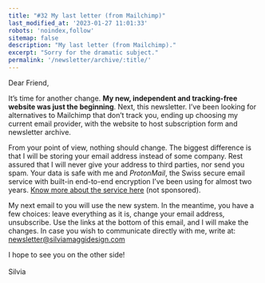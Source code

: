 ```yaml
---
title: "#32 My last letter (from Mailchimp)"
last_modified_at: '2023-01-27 11:01:33'
robots: 'noindex,follow'
sitemap: false
description: "My last letter (from Mailchimp)."
excerpt: "Sorry for the dramatic subject."
permalink: '/newsletter/archive/:title/'
---
```

Dear Friend,

It’s time for another change. **My new, independent and tracking-free website was just the beginning**. Next, this newsletter. I’ve been looking for alternatives to Mailchimp that don’t track you, ending up choosing my current email provider, with the website to host subscription form and newsletter archive.

From your point of view, nothing should change. The biggest difference is that I will be storing your email address instead of some company. Rest assured that I will never give your address to third parties, nor send you spam. Your data is safe with me and *ProtonMail*, the Swiss secure email service with built-in end-to-end encryption I’ve been using for almost two years. <a href="https://protonmail.com/" title="Visit the ProtonMail website">Know more about the service here</a> (not sponsored).

My next email to you will use the new system. In the meantime, you have a few choices: leave everything as it is, change your email address, unsubscribe. Use the links at the bottom of this email, and I will make the changes. In case you wish to communicate directly with me, write at: <a href="mailto:newsletter@silviamaggidesign.com" title="Write me an email">newsletter@silviamaggidesign.com</a>

<p class="detached">I hope to see you on the other side!<br>
<br>
Silvia</p>